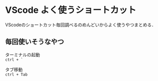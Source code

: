 # VScode よく使うショートカット

VScodeのショートカット毎回調べるのめんどいからよく使うやつまとめる．

## 毎回使いそうなやつ

ターミナルの起動  
``ctrl + ` ``  

タブ移動  
`ctrl + Tab`
